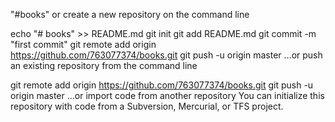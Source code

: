 "#books" 
or create a new repository on the command line

echo "# books" >> README.md
git init
git add README.md
git commit -m "first commit"
git remote add origin https://github.com/763077374/books.git
git push -u origin master
…or push an existing repository from the command line

git remote add origin https://github.com/763077374/books.git
git push -u origin master
…or import code from another repository
You can initialize this repository with code from a Subversion, Mercurial, or TFS project.